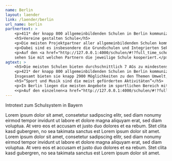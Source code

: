 ```yaml
---
name: Berlin
layout: laender
link: /laender/berlin
url_name: berlin
partnertext: >
    <p>411* der knapp 800 allgemeinbildenden Schulen in Berlin kommunizieren ihre Partnerschaften an die Senatsverwaltung für Bildung, Jugend und Familie. Insgesamt gehen diese Schulen knapp 3000 Partnerschaften, mit Organisationen aus dem gemeinnützigen-, dem privatwirtschaftlichen- oder dem öffentlichen Sektor ein. Verbänden und Gewerkschaften sowie religiösen Einrichtungen sind ebenfalls vertreten. Durchschnittlich geht jede Schule 7 Partnerschaften ein. Mit welchen Partnern die Schulen kooperieren unterscheidet sich teils stark zwischen den Berliner Schulformen.<p>
    <h5>Vereine gestalten Schule</h5>
    <p>Die meisten Projektpartner aller allgemeinbildenden Schulen kommen aus dem gemeinnützigen Bereich (37%), gefolgt von Partnerorganisationen aus dem öffentlichen (29%) und dem wirtschaftlichen Bereich (18%). Weitere 8% entfallen auf Partnerschaften mit anderen Schulen. 1,4% der Partnerschaften finden mit religiösen Einrichtungen statt. Verbände / Kammern und Gewerkschaften haben einen Anteil von rund 1%. 4% der Partnerschaften konnten nicht eindeutig zugewiesen werden. Diese in der Kategorie Unbestimmt zusammengefasst*.</p>
    <p>Dabei sind es insbesondere die Grundschulen und Integrierten Sekundarschulen, die mit gemeinnützigen Akteuren kooperieren. So kommen auf Grundschulen durchschnittlich 3 Partnerschaften, auf Integrierte Sekundarschulen sogar 3,6. Im Vergleich dazu gehen Gymnasien nur durchschnittlich 1,6 Partnerschaften mit gemeinnützigen Akteuren ein.</p>
    <p>Auf den <a href="http://127.0.0.1:4000/schulen/#!?full_time_schools=false&lat=51.699799849741936&lng=13.073730468750002&zoom=7&school_profiles">Schulprofilen</a>
    sehen Sie mit welchen Partnern die jeweilige Schule kooperiert.</p>
agtext: >
    <h5>Die meisten Schulen bieten durchschnittlich 7 AGs zu mindestens 4 verschiedenen Themen an</h5>
    <p>421* der knapp 800 allgemeinbildenden Schulen in Berlin kommunizieren ihre Projekte und Aktivitäten an die Senatsverwaltung für Bildung, Jugend und Familie.
    Insgesamt bieten sie knapp 2900 Möglichkeiten zu den Themen Umwelt, Sport, Musik und Tanz, Gesellschaft und Partizipation, Literatur und Medien, Handwerk, Kunst und Kultur, Naturwissenschaft und Technik, Berufsorientierung und Sprachen an.</p>
    <h5>“Sport und Musik sind die meist geförderten Aktivitäten”</h5>
    <p>In Berlin liegen die meisten Angebote im sportlichen Bereich mit 87%, dicht gefolgt von den musikalischen, die an rund 81% der Schulen angeboten werden. Mehr als die Hälfte (54 %) der Schulen fördert Partizipation und gesellschaftliches Engagement, durch z.B. Schülerparlament, Schüler*innenaustausch und Ersthelfer*innen-Schulungen. Naturwissenschaftliche AGs werden von  51% der Schulen angeboten. Nach unserer Datengrundlage bietet nur ein geringer Anteil der Schulen (8%) ihren Schüler*innen berufsorientierte Angebote an.</p>
    <<p>Auf den einzelnen<a href="http://127.0.0.1:4000/schulen/#!?full_time_schools=false&lat=51.699799849741936&lng=13.073730468750002&zoom=7&school_profiles">Schulprofilen</a> sehen Sie, welche Aktionen die Schulen ihren Schüler*innen bereithalten.</p>
---
```

Introtext zum Schulsystem in Bayern

Lorem ipsum dolor sit amet, consetetur sadipscing elitr, sed diam nonumy eirmod tempor invidunt ut labore et dolore
magna aliquyam erat, sed diam voluptua. At vero eos et accusam et justo duo dolores et ea rebum. Stet clita kasd
gubergren, no sea takimata sanctus est Lorem ipsum dolor sit amet. Lorem ipsum dolor sit amet, consetetur sadipscing
elitr, sed diam nonumy eirmod tempor invidunt ut labore et dolore magna aliquyam erat, sed diam voluptua. At vero eos
et accusam et justo duo dolores et ea rebum. Stet clita kasd gubergren, no sea takimata sanctus est Lorem ipsum dolor
sit amet.